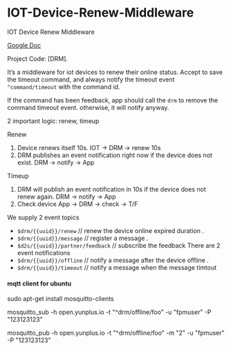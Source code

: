 # IOT-Device-Renew-Middleware
IOT Device Renew Middleware


[Google Doc](https://docs.google.com/document/d/1kdXLDb_kQuah-iinMXNIq_qNe8Nq0Pyg59AvkRdE6hI/edit#heading=h.mce78li9b3g5)

Project Code: [DRM].

It’s a middleware for iot devices to renew their online status.
Accept to save the timeout command, and always notify the timeout event `^command/timeout` with the command id.

If the command has been feedback, app should call the `drm` to remove the command timeout event.
otherwise, it will notify anyway.

2 important logic: renew, timeup

Renew
1. Device renews itself 10s.
IOT -> DRM -> renew 10s 
2. DRM publishes an event notification right now if the device does not exist.
	DRM -> notify -> App

Timeup
1. DRM will publish an event notification in 10s if the device does not renew again.
DRM -> notify -> App
2. Check device
	App -> DRM -> check -> T/F


We supply 2 event topics
  - `$drm/{{uuid}}/renew`   // renew the device online expired duration .
  - `$drm/{{uuid}}/message` // register a message .
  - `$d2s/{{uuid}}/partner/feedback` // subscribe the feedback
There are 2 event notifications
  - `$drm/{{uuid}}/offline` // notify a message after the device offline .
  - `$drm/{{uuid}}/timeout` // notify a message when the message timtout


#### mqtt client for ubuntu

sudo apt-get install mosquitto-clients

mosquitto_sub -h open.yunplus.io -t "^drm/offline/foo" -u "fpmuser" -P "123123123"

mosquitto_pub -h open.yunplus.io -t "^drm/offline/foo" -m "2" -u "fpmuser" -P "123123123"